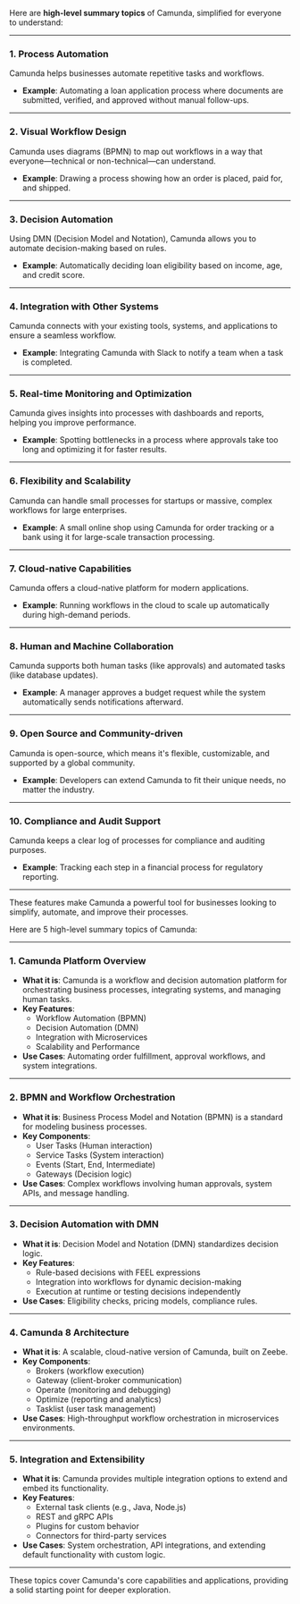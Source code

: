 Here are **high-level summary topics** of Camunda, simplified for everyone to understand:  

---

### 1. **Process Automation**  
Camunda helps businesses automate repetitive tasks and workflows.  
- **Example**: Automating a loan application process where documents are submitted, verified, and approved without manual follow-ups.  

---

### 2. **Visual Workflow Design**  
Camunda uses diagrams (BPMN) to map out workflows in a way that everyone—technical or non-technical—can understand.  
- **Example**: Drawing a process showing how an order is placed, paid for, and shipped.  

---

### 3. **Decision Automation**  
Using DMN (Decision Model and Notation), Camunda allows you to automate decision-making based on rules.  
- **Example**: Automatically deciding loan eligibility based on income, age, and credit score.  

---

### 4. **Integration with Other Systems**  
Camunda connects with your existing tools, systems, and applications to ensure a seamless workflow.  
- **Example**: Integrating Camunda with Slack to notify a team when a task is completed.  

---

### 5. **Real-time Monitoring and Optimization**  
Camunda gives insights into processes with dashboards and reports, helping you improve performance.  
- **Example**: Spotting bottlenecks in a process where approvals take too long and optimizing it for faster results.  

---

### 6. **Flexibility and Scalability**  
Camunda can handle small processes for startups or massive, complex workflows for large enterprises.  
- **Example**: A small online shop using Camunda for order tracking or a bank using it for large-scale transaction processing.  

---

### 7. **Cloud-native Capabilities**  
Camunda offers a cloud-native platform for modern applications.  
- **Example**: Running workflows in the cloud to scale up automatically during high-demand periods.  

---

### 8. **Human and Machine Collaboration**  
Camunda supports both human tasks (like approvals) and automated tasks (like database updates).  
- **Example**: A manager approves a budget request while the system automatically sends notifications afterward.  

---

### 9. **Open Source and Community-driven**  
Camunda is open-source, which means it's flexible, customizable, and supported by a global community.  
- **Example**: Developers can extend Camunda to fit their unique needs, no matter the industry.  

---

### 10. **Compliance and Audit Support**  
Camunda keeps a clear log of processes for compliance and auditing purposes.  
- **Example**: Tracking each step in a financial process for regulatory reporting.  

--- 

These features make Camunda a powerful tool for businesses looking to simplify, automate, and improve their processes.


Here are 5 high-level summary topics of Camunda:

---

### **1. Camunda Platform Overview**  
   - **What it is**: Camunda is a workflow and decision automation platform for orchestrating business processes, integrating systems, and managing human tasks.  
   - **Key Features**:  
     - Workflow Automation (BPMN)  
     - Decision Automation (DMN)  
     - Integration with Microservices  
     - Scalability and Performance  
   - **Use Cases**: Automating order fulfillment, approval workflows, and system integrations.

---

### **2. BPMN and Workflow Orchestration**  
   - **What it is**: Business Process Model and Notation (BPMN) is a standard for modeling business processes.  
   - **Key Components**:  
     - User Tasks (Human interaction)  
     - Service Tasks (System interaction)  
     - Events (Start, End, Intermediate)  
     - Gateways (Decision logic)  
   - **Use Cases**: Complex workflows involving human approvals, system APIs, and message handling.

---

### **3. Decision Automation with DMN**  
   - **What it is**: Decision Model and Notation (DMN) standardizes decision logic.  
   - **Key Features**:  
     - Rule-based decisions with FEEL expressions  
     - Integration into workflows for dynamic decision-making  
     - Execution at runtime or testing decisions independently  
   - **Use Cases**: Eligibility checks, pricing models, compliance rules.

---

### **4. Camunda 8 Architecture**  
   - **What it is**: A scalable, cloud-native version of Camunda, built on Zeebe.  
   - **Key Components**:  
     - Brokers (workflow execution)  
     - Gateway (client-broker communication)  
     - Operate (monitoring and debugging)  
     - Optimize (reporting and analytics)  
     - Tasklist (user task management)  
   - **Use Cases**: High-throughput workflow orchestration in microservices environments.

---

### **5. Integration and Extensibility**  
   - **What it is**: Camunda provides multiple integration options to extend and embed its functionality.  
   - **Key Features**:  
     - External task clients (e.g., Java, Node.js)  
     - REST and gRPC APIs  
     - Plugins for custom behavior  
     - Connectors for third-party services  
   - **Use Cases**: System orchestration, API integrations, and extending default functionality with custom logic.

---

These topics cover Camunda's core capabilities and applications, providing a solid starting point for deeper exploration.